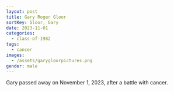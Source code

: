 ```yaml
---
layout: post
title: Gary Roger Gloor
sortKey: Gloor, Gary
date: 2023-11-01
categories:
  - class-of-1982
tags:
  - cancer
images:
  - /assets/garygloorpictures.png
gender: male
---
```

G﻿ary passed away on November 1, 2023, after a battle with cancer.